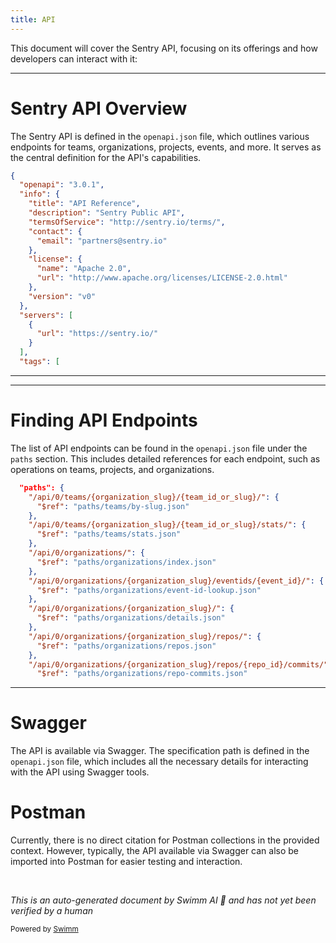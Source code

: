 ```yaml
---
title: API
---
```

This document will cover the Sentry API, focusing on its offerings and how developers can interact with it:

<SwmSnippet path="/api-docs/openapi.json" line="1">

---

# Sentry API Overview

The Sentry API is defined in the `openapi.json` file, which outlines various endpoints for teams, organizations, projects, events, and more. It serves as the central definition for the API's capabilities.

```json
{
  "openapi": "3.0.1",
  "info": {
    "title": "API Reference",
    "description": "Sentry Public API",
    "termsOfService": "http://sentry.io/terms/",
    "contact": {
      "email": "partners@sentry.io"
    },
    "license": {
      "name": "Apache 2.0",
      "url": "http://www.apache.org/licenses/LICENSE-2.0.html"
    },
    "version": "v0"
  },
  "servers": [
    {
      "url": "https://sentry.io/"
    }
  ],
  "tags": [
```

---

</SwmSnippet>

<SwmSnippet path="/api-docs/openapi.json" line="89">

---

# Finding API Endpoints

The list of API endpoints can be found in the `openapi.json` file under the `paths` section. This includes detailed references for each endpoint, such as operations on teams, projects, and organizations.

```json
  "paths": {
    "/api/0/teams/{organization_slug}/{team_id_or_slug}/": {
      "$ref": "paths/teams/by-slug.json"
    },
    "/api/0/teams/{organization_slug}/{team_id_or_slug}/stats/": {
      "$ref": "paths/teams/stats.json"
    },
    "/api/0/organizations/": {
      "$ref": "paths/organizations/index.json"
    },
    "/api/0/organizations/{organization_slug}/eventids/{event_id}/": {
      "$ref": "paths/organizations/event-id-lookup.json"
    },
    "/api/0/organizations/{organization_slug}/": {
      "$ref": "paths/organizations/details.json"
    },
    "/api/0/organizations/{organization_slug}/repos/": {
      "$ref": "paths/organizations/repos.json"
    },
    "/api/0/organizations/{organization_slug}/repos/{repo_id}/commits/": {
      "$ref": "paths/organizations/repo-commits.json"
```

---

</SwmSnippet>

# Swagger

The API is available via Swagger. The specification path is defined in the `openapi.json` file, which includes all the necessary details for interacting with the API using Swagger tools.

# Postman

Currently, there is no direct citation for Postman collections in the provided context. However, typically, the API available via Swagger can also be imported into Postman for easier testing and interaction.

&nbsp;

*This is an auto-generated document by Swimm AI 🌊 and has not yet been verified by a human*

<SwmMeta version="3.0.0" repo-id="Z2l0aHViJTNBJTNBc2VudHJ5JTNBJTNBZ2V0c2VudHJ5" repo-name="sentry"><sup>Powered by [Swimm](/)</sup></SwmMeta>
